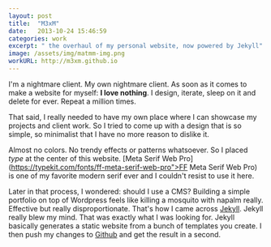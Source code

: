```yaml
---
layout: post
title:  "M3xM"
date:   2013-10-24 15:46:59
categories: work
excerpt: " the overhaul of my personal website, now powered by Jekyll"
image: /assets/img/matmm-img.png
workURL: http://m3xm.github.io
---
```


I'm a nightmare client. My own nightmare client. As soon as it comes to make a website for myself: **I love nothing**. I design, iterate, sleep on it and delete for ever. Repeat a million times. 

That said, I really needed to have my own place where I can showcase my projects and client work. So I tried to come up with a design that is so simple, so minimalist that I have no more reason to dislike it. 

Almost no colors. No trendy effects or patterns whatsoever. So I placed *type* at the center of this website. [Meta Serif Web Pro](https://typekit.com/fonts/ff-meta-serif-web-pro">FF Meta Serif Web Pro) is one of my favorite modern serif ever and I couldn't resist to use it here. 

Later in that process, I wondered: should I use a CMS? Building a simple portfolio on top of Wordpress feels like killing a mosquito with napalm really. Effective but really disproportionate. That's how I came across [Jekyll](http://www.jekyllrb.com). Jekyll really blew my mind. That was exactly what I was looking for. Jekyll basically generates a static website from a bunch of templates you create. I then push my changes to [Github](www.github.com) and get the result in a second. 